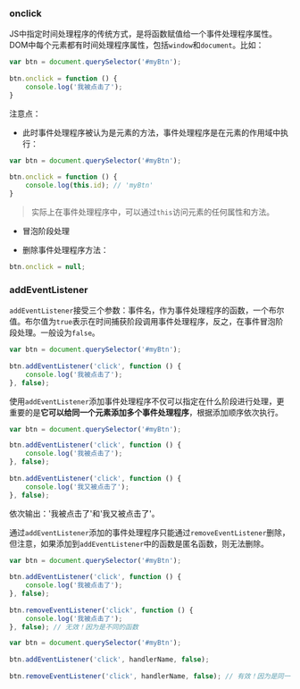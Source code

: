 ### onclick
JS中指定时间处理程序的传统方式，是将函数赋值给一个事件处理程序属性。DOM中每个元素都有时间处理程序属性，包括`window`和`document`。比如：   

```js
var btn = document.querySelector('#myBtn');
   
btn.onclick = function () {
	console.log('我被点击了');
}
```

注意点：   

- 此时事件处理程序被认为是元素的方法，事件处理程序是在元素的作用域中执行：  

```js
var btn = document.querySelector('#myBtn');
   
btn.onclick = function () {
	console.log(this.id); // 'myBtn'
}
```

> 实际上在事件处理程序中，可以通过`this`访问元素的任何属性和方法。

- 冒泡阶段处理

- 删除事件处理程序方法：

```js
btn.onclick = null;
```

### addEventListener

`addEventListener`接受三个参数：事件名，作为事件处理程序的函数，一个布尔值。布尔值为`true`表示在时间捕获阶段调用事件处理程序，反之，在事件冒泡阶段处理。一般设为`false`。   

```js
var btn = document.querySelector('#myBtn');
   
btn.addEventListener('click', function () {
	console.log('我被点击了');
}, false);
```

使用`addEventListener`添加事件处理程序不仅可以指定在什么阶段进行处理，更重要的是**它可以给同一个元素添加多个事件处理程序**，根据添加顺序依次执行。   

```js
var btn = document.querySelector('#myBtn');

btn.addEventListener('click', function () {
	console.log('我被点击了');
}, false);
   
btn.addEventListener('click', function () {
	console.log('我又被点击了');
}, false);
```

依次输出：'我被点击了'和'我又被点击了'。   

通过`addEventListener`添加的事件处理程序只能通过`removeEventListener`删除，但注意，如果添加到`addEventListener`中的函数是匿名函数，则无法删除。   

```js
var btn = document.querySelector('#myBtn');
   
btn.addEventListener('click', function () {
	console.log('我被点击了');
}, false);
   
btn.removeEventListener('click', function () {
	console.log('我被点击了');
}, false); // 无效！因为是不同的函数
```

```js
var btn = document.querySelector('#myBtn');
   
btn.addEventListener('click', handlerName, false);
   
btn.removeEventListener('click', handlerName, false); // 有效！因为是同一个函数
```
